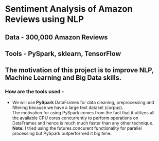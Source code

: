 # Sentiment Analysis of Amazon Reviews using NLP

## Data - 300,000 Amazon Reviews
## Tools - PySpark, sklearn, TensorFlow

## The motivation of this project is to improve NLP, Machine Learning and Big Data skills.

### How are the tools used - 
  <ul>
    <li>We will use <strong>PySpark</strong> DataFrames for data cleaning, preprocessing and filtering because we have a large text dataset (corpus).<br>
        The motivation for using PySpark comes from the fact that it utilizes all the available CPU cores concurrently to perform operations on DataFrames
        and hence is much much faster than any other technique. <br>
        <strong>Note:</strong> I tried using the futures.concurent functionality for parallel processing but PySpark outperformed it big time.
  </ul>
